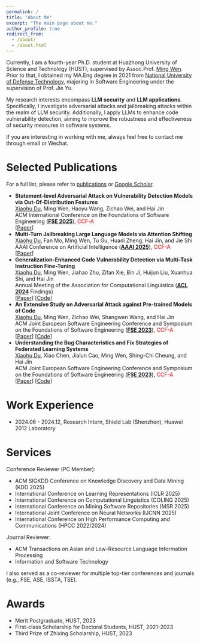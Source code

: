 ```yaml
---
permalink: /
title: "About Me"
excerpt: "The main page about me."
author_profile: true
redirect_from: 
  - /about/
  - /about.html
---
```


Currently, I am a fourth-year Ph.D. student at Huazhong University of Science and Technology (HUST), supervised by Assoc.Prof. [Ming Wen](https://mingwen-cs.github.io/). Prior to that, I obtained my MA.Eng degree in 2021 from [National University of Defense Technology](https://www.nudt.edu.cn/), majoring in Software Engineering under the supervision of Prof. Jie Yu. 

My research interests encompass **LLM security** and **LLM applications**. Specifically, I investigate adversarial attacks and jailbreaking attacks within the realm of LLM security. Additionally, I apply LLMs to enhance code vulnerability detection, aiming to improve the robustness and effectiveness of security measures in software systems.

If you are interesting in working with me, always feel free to contact me through email or Wechat.


Selected Publications
======
For a full list, please refer to [publications](https://xhdu.github.io/publications) or [Google Scholar](https://scholar.google.com/citations?user=mEYlrFMePvMC).

- **Statement-level Adversarial Attack on Vulnerability Detection Models via Out-Of-Distribution Features**  
  <u>Xiaohu Du</u>, Ming Wen, Haoyu Wang, Zichao Wei, and Hai Jin  
  ACM International Conference on the Foundations of Software Engineering ([**FSE 2025**](https://conf.researchr.org/home/fse-2025)), <font color="red">CCF-A</font>  
  [[Paper](http://xhdu.github.io/)]
- **Multi-Turn Jailbreaking Large Language Models via Attention Shifting**  
  <u>Xiaohu Du</u>, Fan Mo, Ming Wen, Tu Gu, Huadi Zheng, Hai Jin, and Jie Shi  
  AAAI Conference on Artificial Intelligence ([**AAAI 2025**](https://aaai.org/conference/aaai/aaai-25/)), <font color="red">CCF-A</font>  
  [[Paper](http://xhdu.github.io/files/AAAI25.pdf)]
- **Generalization-Enhanced Code Vulnerability Detection via Multi-Task Instruction Fine-Tuning**  
  <u>Xiaohu Du</u>, Ming Wen, Jiahao Zhu, Zifan Xie, Bin Ji, Huijun Liu, Xuanhua Shi, and Hai Jin  
  Annual Meeting of the Association for Computational Linguistics ([**ACL 2024**](https://2024.aclweb.org/) Findings)  
  [[Paper](http://xhdu.github.io/files/ACL24.pdf)] [[Code](https://github.com/CGCL-codes/VulLLM)]
- **An Extensive Study on Adversarial Attack against Pre-trained Models of Code**  
  <u>Xiaohu Du</u>, Ming Wen, Zichao Wei, Shangwen Wang, and Hai Jin  
  ACM Joint European Software Engineering Conference and Symposium on the Foundations of Software Engineering ([**FSE 2023**](https://conf.researchr.org/home/fse-2023)), <font color="red">CCF-A</font>  
  [[Paper](http://xhdu.github.io/files/FSE23-1.pdf)] [[Code](https://github.com/CGCL-codes/Attack_PTMC)]
- **Understanding the Bug Characteristics and Fix Strategies of Federated Learning Systems**  
  <u>Xiaohu Du</u>, Xiao Chen, Jialun Cao, Ming Wen, Shing-Chi Cheung, and Hai Jin  
  ACM Joint European Software Engineering Conference and Symposium on the Foundations of Software Engineering ([**FSE 2023**](https://conf.researchr.org/home/fse-2023)), <font color="red">CCF-A</font>  
  [[Paper](http://xhdu.github.io/files/FSE23-2.pdf)] [[Code](https://github.com/CGCL-codes/FL_Bug_Study)]

Work Experience
======
- 2024.06 - 2024.12, Research Intern, Shield Lab (Shenzhen), Huawei 2012 Laboratory

Services
======
Conference Reviewer (PC Member):
- ACM SIGKDD Conference on Knowledge Discovery and Data Mining (KDD 2025)
- International Conference on Learning Representations (ICLR 2025)
- International Conference on Computational Linguistics (COLING 2025)
- International Conference on Mining Software Repositories (MSR 2025)
- International Joint Conference on Neural Networks (IJCNN 2025)
- International Conference on High Performance Computing and Communications (HPCC 2022/2024)

Journal Reviewer:
- ACM Transactions on Asian and Low-Resource Language Information Processing
- Information and Software Technology

I also served as a co-reviewer for multiple top-tier conferences and journals (e.g., FSE, ASE, ISSTA, TSE).

Awards
======

* Merit Postgraduate, HUST, 2023
* First-class Scholarship for Doctoral Students, HUST, 2021-2023
* Third Prize of Zhixing Scholarship, HUST, 2023